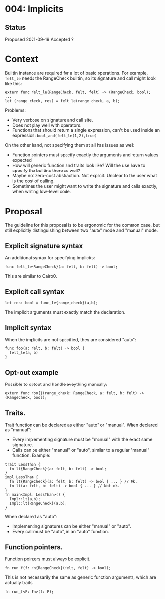 # 004: Implicits

## Status

Proposed 2021-09-19
Accepted ?

# Context

Builtin instance are required for a lot of basic operations. For example, `felt_le` needs the
RangeCheck builtin, so its signature and call might look like this:
```
extern func felt_le(RangeCheck, felt, felt) -> (RangeCheck, bool);
...
let (range_check, res) = felt_le(range_check, a, b);
```

Problems:
* Very verbose on signature and call site.
* Does not play well with operators.
* Functions that should return a single expression, can't be used inside an expression:
  `bool_and(felt_le(1,2),true)`

On the other hand, not specifying them at all has issues as well:
* Function pointers must specify exactly the arguments and return values expected
* How will generic function and traits look like? Will the use have to specify the builtins there
  as well?
* Maybe not zero-cost abstraction. Not explicit. Unclear to the user what is the cost of calling.
* Sometimes the user might want to write the signature and calls exactly, when writing low-level
  code.

# Proposal
The guideline for this proposal is to be ergonomic for the common case, but still explicitly
distinguishing between two "auto" mode and "manual" mode.

## Explicit signature syntax
An additional syntax for specifying implicits:
```
func felt_le{RangeCheck}(a: felt, b: felt) -> bool;
```
This are similar to Cairo0.
## Explicit call syntax
```
let res: bool = func_le{range_check}(a,b);
```
The implicit arguments must exactly match the declaration.

## Implicit syntax
When the implicits are not specified, they are considered "auto":
```
func foo(a: felt, b: felt) -> bool {
  felt_le(a, b)
}
```

## Opt-out example
Possible to optout and handle eveything manually:
```
extern func foo{}(range_check: RangeCheck, a: felt, b: felt) -> (RangeCheck, bool);
```

## Traits.
Trait function can be declared as either "auto" or "manual".
When declared as "manual":
* Every implementing signature must be "manual" with the exact same signature.
* Calls can be either "manual" or "auto", similar to a regular "manual" function.
Example:
```
trait LessThan {
  fn lt{RangeCheck}(a: felt, b: felt) -> bool;
}
impl LessThan {
  fn lt{RangeCheck}(a: felt, b: felt) -> bool { ... } // Ok.
  fn lt(a: felt, b: felt) -> bool { ... } // Not ok.
}
fn main<Impl: LessThan>() {
  Impl::lt(a,b);
  Impl::lt{RangeCheck}(a,b);
}
```

When declared as "auto":
* Implementing signatures can be either "manual" or "auto".
* Every call must be "auto", in an "auto" function.

## Function pointers.
Function pointers must always be explicit.
```
fn run_f(f: fn{RangeCheck}(felt, felt) -> bool);
```
This is not necessarily the same as generic function arguments, which are actually traits:
```
fn run_f<F: Fn>(f: F);
```
